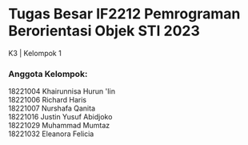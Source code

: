 # Tugas Besar IF2212 Pemrograman Berorientasi Objek STI 2023
K3 | Kelompok 1

### Anggota Kelompok:
18221004 Khairunnisa Hurun 'Iin  
18221006 Richard Haris  
18221007 Nurshafa Qanita  
18221016 Justin Yusuf Abidjoko  
18221029 Muhammad Mumtaz  
18221032 Eleanora Felicia 